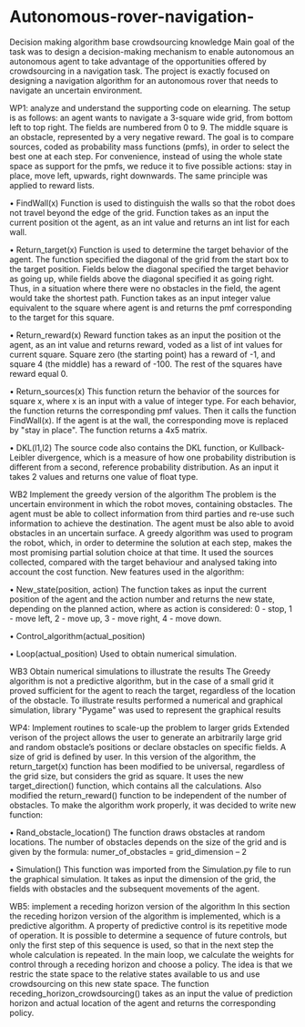 # Autonomous-rover-navigation-
Decision making algorithm base crowdsourcing knowledge
Main goal of the task was to design a decision-making mechanism to enable autonomous an autonomous agent to take advantage of the opportunities offered by crowdsourcing in a navigation task. The project is exactly focused on designing a navigation algorithm for an autonomous rover that needs to navigate an uncertain environment.

WP1: analyze and understand the supporting code on elearning.
The setup is as follows: an agent wants to navigate a 3-square wide grid, from bottom left to top right. The fields are numbered from 0 to 9. The middle square is an obstacle, represented by a very negative reward. The goal is to compare sources, coded as probability mass functions (pmfs), in order to select the best one at each step. For convenience, instead of using the whole state space as support for the pmfs, we reduce it to five possible actions: stay in place, move left, upwards, right downwards. The same principle was applied to reward lists.

• FindWall(x)
Function is used to distinguish the walls so that the robot does not travel beyond the edge of the grid. Function takes as an input the current position ot the agent, as an int value and returns an int list for each wall.

• Return_target(x)
Function is used to determine the target behavior of the agent. The function specified the diagonal of the grid from the start box to the target position. Fields below the diagonal specified the target behavior as going up, while fields above the diagonal specified it as going right. Thus, in a situation where there were no obstacles in the field, the agent would take the shortest path. Function takes as an input integer value equivalent to the square where agent is and returns the pmf corresponding to the target for this square.

• Return_reward(x)
Reward function takes as an input the position ot the agent, as an int value and returns reward, voded as a list of int values for current square. Square zero (the starting point) has a reward of -1, and square 4 (the middle) has a reward of -100. The rest of the squares have reward equal 0.

• Return_sources(x)
This function return the behavior of the sources for square x, where x is an input with a value of integer type. For each behavior, the function returns the corresponding pmf values. Then it calls the function FindWall(x). If the agent is at the wall, the corresponding move is replaced by "stay in place". The function returns a 4x5 matrix.

• DKL(l1,l2)
The source code also contains the DKL function, or Kullback-Leibler divergence, which is a measure of how one probability distribution is different from a second, reference probability distribution. As an input it takes 2 values and returns one value of float type.

WB2 Implement the greedy version of the algorithm
The problem is the uncertain environment in which the robot moves, containing obstacles. The agent must be able to collect information from third parties and re-use such information to achieve the destination. The agent must be also able to avoid obstacles in an uncertain surface.
A greedy algorithm was used to program the robot, which, in order to determine the solution at each step, makes the most promising partial solution choice at that time. It used the sources collected, compared with the target behaviour and analysed taking into account the cost function.
New features used in the algorithm:

• New_state(position, action)
The function takes as input the current position of the agent and the action number and returns the new state, depending on the planned action, where as action is considered: 0 - stop, 1 - move left, 2 - move up, 3 - move right, 4 - move down.

• Control_algorithm(actual_position)

• Loop(actual_position)
Used to obtain numerical simulation.

WB3 Obtain numerical simulations to illustrate the results
The Greedy algorithm is not a predictive algorithm, but in the case of a small grid it proved sufficient for the agent to reach the target, regardless of the location of the obstacle. To illustrate results performed a numerical and graphical simulation, library "Pygame" was used to represent the graphical results

WP4: Implement routines to scale-up the problem to larger grids
Extended verison of the project allows the user to generate an arbitrarily large grid and random obstacle’s positions or declare obstacles on specific fields. A size of grid is defined by user. In this version of the algorithm, the return_target(x) function has been modified to be universal, regardless of the grid size, but considers the grid as square. It uses the new target_direction() function, which contains all the calculations. Also modified the return_reward() function to be independent of the number of obstacles. To make the algorithm work properly, it was decided to write new function:

• Rand_obstacle_location()
The function draws obstacles at random locations. The number of obstacles depends on the size of the grid and is given by the formula:
numer_of_obstacles = grid_dimension – 2

• Simulation()
This function was imported from the Simulation.py file to run the graphical simulation. It takes as input the dimension of the grid, the fields with obstacles and the subsequent movements of the agent.

WB5: implement a receding horizon version of the algorithm
In this section the receding horizon version of the algorithm is implemented, which is a predictive algorithm. A property of predictive control is its repetitive mode of operation. It is possible to determine a sequence of future controls, but only the first step of this sequence is used, so that in the next step the whole calculation is repeated. In the main loop, we calculate the weights for control through a receding horizon and choose a policy. The idea is that we restric the state space to the relative states available to us and use crowdsourcing on this new state space. The function receding_horizon_crowdsourcing() takes as an input the value of prediction horizon and actual location of the agent and returns the corresponding policy.
